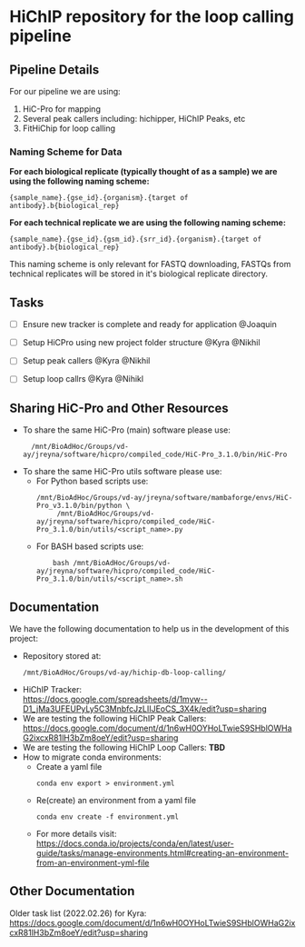 # HiChIP repository for the loop calling pipeline

## Pipeline Details 
For our pipeline we are using:
1) HiC-Pro for mapping
2) Several peak callers including: hichipper, HiChIP Peaks, etc
3) FitHiChip for loop calling


### Naming Scheme for Data
**For each biological replicate (typically thought of as a sample) we are using the following naming scheme:**
```
{sample_name}.{gse_id}.{organism}.{target of antibody}.b{biological_rep}
```

**For each technical replicate we are using the following naming scheme:**
```
{sample_name}.{gse_id}.{gsm_id}.{srr_id}.{organism}.{target of antibody}.b{biological_rep}
```
This naming scheme is only relevant for FASTQ downloading, FASTQs from technical replicates will be stored in it's biological replicate directory. 

## Tasks 
- [ ] Ensure new tracker is complete and ready for application @Joaquin
- [ ] Setup HiCPro using new project folder structure @Kyra @Nikhil
- [ ] Setup peak callers @Kyra @Nikhil
- [ ] Setup loop callrs @Kyra @Nihikl


## Sharing HiC-Pro and Other Resources
- To share the same HiC-Pro (main) software please use:
    ```
      /mnt/BioAdHoc/Groups/vd-ay/jreyna/software/hicpro/compiled_code/HiC-Pro_3.1.0/bin/HiC-Pro
    ```
- To share the same HiC-Pro utils software please use:
  - For Python based scripts use:<br>
    ```
    /mnt/BioAdHoc/Groups/vd-ay/jreyna/software/mambaforge/envs/HiC-Pro_v3.1.0/bin/python \
         /mnt/BioAdHoc/Groups/vd-ay/jreyna/software/hicpro/compiled_code/HiC-Pro_3.1.0/bin/utils/<script_name>.py
    ```
  - For BASH based scripts use:<br>
    ```
        bash /mnt/BioAdHoc/Groups/vd-ay/jreyna/software/hicpro/compiled_code/HiC-Pro_3.1.0/bin/utils/<script_name>.sh
    ```

## Documentation
We have the following documentation to help us in the development of this project:
- Repository stored at:<br>
    ```
    /mnt/BioAdHoc/Groups/vd-ay/hichip-db-loop-calling/
    ```
- HiChIP Tracker:<br>
  https://docs.google.com/spreadsheets/d/1myw--D1_jMa3UFEUPyLy5C3MnbfcJzLIIJEoCS_3X4k/edit?usp=sharing 
- We are testing the following HiChIP Peak Callers:<br>
  https://docs.google.com/document/d/1n6wH0OYHoLTwieS9SHblOWHaG2ixcxR81lH3bZm8oeY/edit?usp=sharing
- We are testing the following HiChIP Loop Callers: **TBD**
- How to migrate conda environments:
    - Create a yaml file
      ```
      conda env export > environment.yml
      ```
    - Re(create) an environment from a yaml file
      ```
      conda env create -f environment.yml
      ```
    - For more details visit: https://docs.conda.io/projects/conda/en/latest/user-guide/tasks/manage-environments.html#creating-an-environment-from-an-environment-yml-file


## Other Documentation
Older task list (2022.02.26) for Kyra: https://docs.google.com/document/d/1n6wH0OYHoLTwieS9SHblOWHaG2ixcxR81lH3bZm8oeY/edit?usp=sharing
